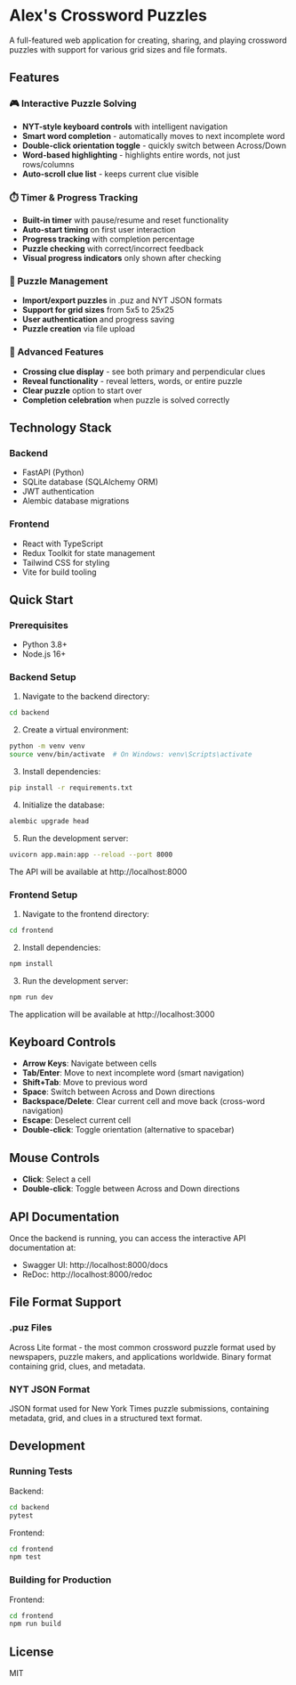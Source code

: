 # Alex's Crossword Puzzles

A full-featured web application for creating, sharing, and playing crossword puzzles with support for various grid sizes and file formats.

## Features

### 🎮 Interactive Puzzle Solving
- **NYT-style keyboard controls** with intelligent navigation
- **Smart word completion** - automatically moves to next incomplete word
- **Double-click orientation toggle** - quickly switch between Across/Down
- **Word-based highlighting** - highlights entire words, not just rows/columns
- **Auto-scroll clue list** - keeps current clue visible

### ⏱️ Timer & Progress Tracking  
- **Built-in timer** with pause/resume and reset functionality
- **Auto-start timing** on first user interaction
- **Progress tracking** with completion percentage
- **Puzzle checking** with correct/incorrect feedback
- **Visual progress indicators** only shown after checking

### 🔧 Puzzle Management
- **Import/export puzzles** in .puz and NYT JSON formats
- **Support for grid sizes** from 5x5 to 25x25
- **User authentication** and progress saving
- **Puzzle creation** via file upload

### 🎯 Advanced Features
- **Crossing clue display** - see both primary and perpendicular clues
- **Reveal functionality** - reveal letters, words, or entire puzzle  
- **Clear puzzle** option to start over
- **Completion celebration** when puzzle is solved correctly

## Technology Stack

### Backend
- FastAPI (Python)
- SQLite database (SQLAlchemy ORM)
- JWT authentication
- Alembic database migrations

### Frontend
- React with TypeScript
- Redux Toolkit for state management
- Tailwind CSS for styling
- Vite for build tooling

## Quick Start

### Prerequisites
- Python 3.8+
- Node.js 16+

### Backend Setup

1. Navigate to the backend directory:
```bash
cd backend
```

2. Create a virtual environment:
```bash
python -m venv venv
source venv/bin/activate  # On Windows: venv\Scripts\activate
```

3. Install dependencies:
```bash
pip install -r requirements.txt
```

4. Initialize the database:
```bash
alembic upgrade head
```

5. Run the development server:
```bash
uvicorn app.main:app --reload --port 8000
```

The API will be available at http://localhost:8000

### Frontend Setup

1. Navigate to the frontend directory:
```bash
cd frontend
```

2. Install dependencies:
```bash
npm install
```

3. Run the development server:
```bash
npm run dev
```

The application will be available at http://localhost:3000

## Keyboard Controls

- **Arrow Keys**: Navigate between cells
- **Tab/Enter**: Move to next incomplete word (smart navigation)
- **Shift+Tab**: Move to previous word
- **Space**: Switch between Across and Down directions
- **Backspace/Delete**: Clear current cell and move back (cross-word navigation)
- **Escape**: Deselect current cell
- **Double-click**: Toggle orientation (alternative to spacebar)

## Mouse Controls

- **Click**: Select a cell
- **Double-click**: Toggle between Across and Down directions

## API Documentation

Once the backend is running, you can access the interactive API documentation at:
- Swagger UI: http://localhost:8000/docs
- ReDoc: http://localhost:8000/redoc

## File Format Support

### .puz Files
Across Lite format - the most common crossword puzzle format used by newspapers, puzzle makers, and applications worldwide. Binary format containing grid, clues, and metadata.

### NYT JSON Format
JSON format used for New York Times puzzle submissions, containing metadata, grid, and clues in a structured text format.

## Development

### Running Tests

Backend:
```bash
cd backend
pytest
```

Frontend:
```bash
cd frontend
npm test
```

### Building for Production

Frontend:
```bash
cd frontend
npm run build
```

## License

MIT